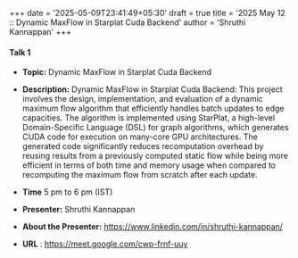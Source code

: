 +++
date = '2025-05-09T23:41:49+05:30'
draft = true
title = '2025 May 12 :: Dynamic MaxFlow in Starplat Cuda Backend'
author = 'Shruthi Kannappan'
+++


#### **Talk 1**
- **Topic:** Dynamic MaxFlow in Starplat Cuda Backend

- **Description:** Dynamic MaxFlow in Starplat Cuda Backend: This project involves the design, implementation, and evaluation of a dynamic maximum flow
	algorithm that efficiently handles batch updates to edge capacities. The algorithm is implemented
	using StarPlat, a high-level Domain-Specific Language (DSL) for graph algorithms, which
	generates CUDA code for execution on many-core GPU architectures. The generated code
	significantly reduces recomputation overhead by reusing results from a previously computed
	static flow while being more efficient in terms of both time and memory usage when compared to
	recomputing the maximum flow from scratch after each update. 

- **Time** 5 pm to 6 pm (IST)  
- **Presenter:** Shruthi Kannappan  
- **About the Presenter:** https://www.linkedin.com/in/shruthi-kannappan/
- **URL** :  https://meet.google.com/cwp-frnf-uuy

 
